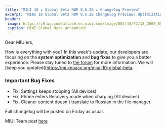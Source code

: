 ```yaml
---
title: "MIUI 10 ★ Global Beta ROM 8.6.28 ★ Changelog Preview"
excerpt: "MIUI 10 Global Beta ROM 8.6.28 Changelog Preview: Optimization and Bug Fixes"
header:
 image: https://i0.wp.com/attach.en.miui.com/image/004/40/72/18_2000_550.jpg?resize=640,320
 caption: MIUI Global Beta announced!
---
```


Dear MIUIers,

How is everything with you? In this week's update, our developers are focusing on the **system optimization** and **bug fixes** to give you a better experience. Please stay tuned to [the forum](http://en.miui.com/forum.php) for more information. We will [keep you updated](https://mi.knoacc.org/miui-10-global-beta.

### Important Bug Fixes

- Fix, Settings keeps stopping (All devices) 
- Fix, Phone enters Recovery mode when charging (All devices)
- Fix, Cleaner content doesn't translate to Russian in the file manager.

Full changelog will be posted on Friday as usual.

MIUI Team post [here](http://en.miui.com/thread-3003219-1-1.html)
